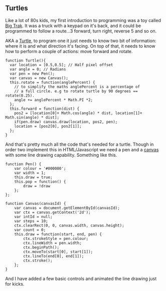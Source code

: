 ## Turtles

Like a lot of 80s kids, my first introduction to programming was a toy called [Big Trak](https://en.wikipedia.org/wiki/Big_Trak). It was a truck with a keypad on it's back, and it could be programmed to follow a route...3 forward, turn right, reverse 5 and so on. 

AKA a [Turtle](https://en.wikipedia.org/wiki/Turtle_graphics), to program one it just needs to know two bit of information: where it is and what direction it's facing. On top of that, it needs to know how to perform a couple of actions: move forward and rotate.

	function Turtle(){
	  var location = [0.5,0.5]; // Half pixel offset
	  var angle = 0; // Radians
	  var pen = new Pen();
	  var canvas = new Canvas();
	  this.rotate = function(anglePercent) {
	    // to simplify the maths anglePercent is a percentage of
	    // a full circle. e.g to rotate turtle by 90 degrees == rotate(0.25).
	    angle += anglePercent * Math.PI *2;
	  };
	  this.forward = function(dist) {
	    pos2 = [location[0]+ Math.cos(angle) * dist, location[1]+ Math.sin(angle) * dist];
	    if(pen.draw) canvas.draw(location, pos2, pen);
	    location = [pos2[0], pos2[1]];
	  };
	}
	
And that's pretty much all the code that's needed for a turtle. Though in order two implement this in HTML/Javascript we need a pen and a [canvas](https://developer.mozilla.org/en-US/docs/Web/API/Canvas_API) with some line drawing capability. Something like this.

	function Pen() {
		var colour = '#000000';
		var width = 1;
		this.draw = true;
		this.pop = function() {
			draw = !draw
		};
	};

	function Canvas(canvasId) {
		var canvas = document.getElementById(canvasId);
		var ctx = canvas.getContext('2d');
		var intId = null;
		var steps = 10;
		ctx.clearRect(0, 0, canvas.width, canvas.height);
		var count = 0;
		this.draw = function(start, end, pen) {
			ctx.strokeStyle = pen.colour;
			ctx.lineWidth = pen.width;
			ctx.beginPath();
			ctx.moveTo(start[0], start[1]);
			ctx.lineTo(end[0], end[1]);
			ctx.stroke();
		};
	}

And I have added a few basic controls and animated the line drawing just for kicks.